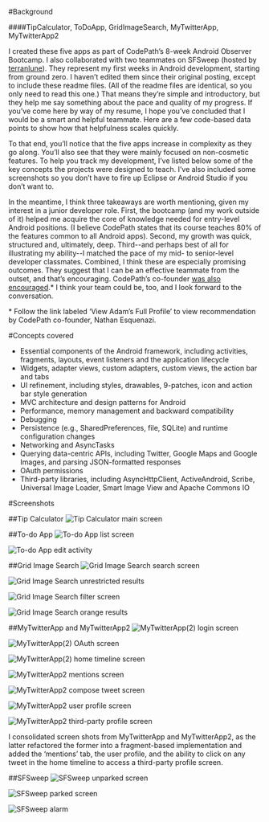 #Background

####TipCalculator, ToDoApp, GridImageSearch, MyTwitterApp, MyTwitterApp2

I created these five apps as part of CodePath’s 8-week Android Observer Bootcamp. I also collaborated with two teammates on SFSweep (hosted by [terranlune](https://github.com/terranlune/SFSweep)). They represent my first weeks in Android development, starting from ground zero. I haven’t edited them since their original posting, except to include these readme files. (All of the readme files are identical, so you only need to read this one.) That means they’re simple and introductory, but they help me say something about the pace and quality of my progress. If you’ve come here by way of my resume, I hope you’ve concluded that I would be a smart and helpful teammate. Here are a few code-based data points to show how that helpfulness scales quickly. 

To that end, you’ll notice that the five apps increase in complexity as they go along. You’ll also see that they were mainly focused on non-cosmetic features. To help you track my development, I’ve listed below some of the key concepts the projects were designed to teach. I’ve also included some screenshots so you don’t have to fire up Eclipse or Android Studio if you don’t want to. 

In the meantime, I think three takeaways are worth mentioning, given my interest in a junior developer role. First, the bootcamp (and my work outside of it) helped me acquire the core of knowledge needed for entry-level Android positions. (I believe CodePath states that its course teaches 80% of the features common to all Android apps). Second, my growth was quick, structured and, ultimately, deep. Third--and perhaps best of all for illustrating my ability--I matched the pace of my mid- to senior-level developer classmates. Combined, I think these are especially promising outcomes. They suggest that I can be an effective teammate from the outset, and that’s encouraging. CodePath’s co-founder [was also encouraged](https://www.linkedin.com/pub/adam-brown/52/219/5bb).* I think your team could be, too, and I look forward to the conversation. 


\* Follow the link labeled ‘View Adam’s Full Profile’ to view recommendation by CodePath co-founder, Nathan Esquenazi.

#Concepts covered

* Essential components of the Android framework, including activities, fragments, layouts, event listeners and the application lifecycle
* Widgets, adapter views, custom adapters, custom views, the action bar and tabs 
* UI refinement, including styles, drawables, 9-patches, icon and action bar style generation
* MVC architecture and design patterns for Android
* Performance, memory management and backward compatibility
* Debugging
* Persistence (e.g., SharedPreferences, file, SQLite) and runtime configuration changes
* Networking and AsyncTasks
* Querying data-centric APIs, including Twitter, Google Maps and Google Images, and parsing JSON-formatted responses 
* OAuth permissions
* Third-party libraries, including AsyncHttpClient, ActiveAndroid, Scribe, Universal Image Loader, Smart Image View and Apache Commons IO

#Screenshots

##Tip Calculator
![Tip Calculator main screen](https://github.com/arbrow/ScreenShots/raw/master/Android_bootcamp/TipCalculator_main.png)

##To-do App
![To-do App list screen](https://github.com/arbrow/ScreenShots/raw/master/Android_bootcamp/ToDoApp_list_activity.png?raw=true) 

![To-do App edit activity](https://github.com/arbrow/ScreenShots/raw/master/Android_bootcamp/ToDoApp_edit_activity.png?raw=true)

##Grid Image Search
![Grid Image Search search screen](https://github.com/arbrow/ScreenShots/raw/master/Android_bootcamp/GridImageSearch_search_activity.png)

![Grid Image Search unrestricted results](https://github.com/arbrow/ScreenShots/raw/master/Android_bootcamp/GridImageSearch_results_unconstrained.png)

![Grid Image Search filter screen](https://github.com/arbrow/ScreenShots/raw/master/Android_bootcamp/GridImageSearch_filters.png)

![Grid Image Search orange results](https://github.com/arbrow/ScreenShots/raw/master/Android_bootcamp/GridImageSearch_results_orange.png) 

##MyTwitterApp and MyTwitterApp2
![MyTwitterApp(2) login screen](https://github.com/arbrow/ScreenShots/raw/master/Android_bootcamp/MyTwitterApp_login.png)

![MyTwitterApp(2) OAuth screen](https://github.com/arbrow/ScreenShots/raw/master/Android_bootcamp/MyTwitterApp_oauth.png)

![MyTwitterApp(2) home timeline screen](https://github.com/arbrow/ScreenShots/raw/master/Android_bootcamp/MyTwitterApp2_home_timeline.png)

![MyTwitterApp2 mentions screen](https://github.com/arbrow/ScreenShots/raw/master/Android_bootcamp/MyTwitterApp2_mentions.png)

![MyTwitterApp2 compose tweet screen](https://github.com/arbrow/ScreenShots/raw/master/Android_bootcamp/MyTwitterApp2_compose_tweet.png)

![MyTwitterApp2 user profile screen](https://github.com/arbrow/ScreenShots/raw/master/Android_bootcamp/MyTwitterApp2_user_profile.png)

![MyTwitterApp2 third-party profile screen](https://github.com/arbrow/ScreenShots/raw/master/Android_bootcamp/MyTwitterApp2_third_party_profile.png)

I consolidated screen shots from MyTwitterApp and MyTwitterApp2, as the latter refactored the former into a fragment-based implementation and added the ‘mentions’ tab, the user profile, and the ability to click on any tweet in the home timeline to access a third-party profile screen. 

##SFSweep
![SFSweep unparked screen](https://github.com/arbrow/ScreenShots/raw/master/Android_bootcamp/SFSweep_unparked.png)

![SFSweep parked screen](https://github.com/arbrow/ScreenShots/raw/master/Android_bootcamp/SFSweep_parked.png)

![SFSweep alarm](https://github.com/arbrow/ScreenShots/raw/master/Android_bootcamp/SFSweep_alarm.png)

